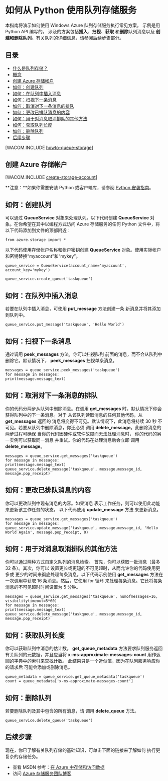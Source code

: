 <properties linkid="develop-python-queue-service" urlDisplayName="Queue Service" pageTitle="How to use the queue service (Python) | Windows Azure" metaKeywords="Azure Queue Service messaging Python" description="Learn how to use the Azure Queue service to create and delete queues, and insert, get, and delete messages. Samples written in Python." metaCanonical="" services="storage" documentationCenter="Python" title="How to Use the Queue Storage Service from Python" authors="" solutions="" manager="" editor="" />

# 如何从 Python 使用队列存储服务

本指南将演示如何使用 Windows Azure 队列存储服务执行常见方案。
示例是用 Python API 编写的。
涉及的方案包括**插入**、**扫视**、**获取**
和**删除**队列消息以及
**创建和删除队列**。有关队列的详细信息，请参阅[后续步骤][]部分。

## 目录

-   [什么是队列存储？][]
-   [概念][]
-   [创建 Azure 存储帐户][]
-   [如何：创建队列][]
-   [如何：在队列中插入消息][]
-   [如何：扫视下一条消息][]
-   [如何：取消对下一条消息的排队][]
-   [如何：更改已排队消息的内容][]
-   [如何：用于对消息取消排队的其他方法][]
-   [如何：获取队列长度][]
-   [如何：删除队列][]
-   [后续步骤][]

[WACOM.INCLUDE [howto-queue-storage][]]

## 创建 Azure 存储帐户

[WACOM.INCLUDE [create-storage-account][]]

**注意：**如果你需要安装 Python 或客户端库，请参阅 [Python 安装指南][]。

## 如何：创建队列

可以通过 **QueueService** 对象来处理队列。以下代码创建 **QueueService** 对象。在你希望在其中以编程方式访问 Azure 存储服务的任何 Python 文件中，将以下代码添加到文件的顶部附近：

    from azure.storage import *

以下代码使用存储帐户名称和帐户密钥创建 **QueueService** 对象。使用实际帐户和密钥替换“myaccount”和“mykey”。

    queue_service = QueueService(account_name='myaccount', account_key='mykey')

    queue_service.create_queue('taskqueue')

## 如何：在队列中插入消息

若要在队列中插入消息，可使用 **put\_message** 方法创建一条
新消息并将其添加到队列中。

    queue_service.put_message('taskqueue', 'Hello World')

## 如何：扫视下一条消息

通过调用 **peek\_messages** 方法，你可以扫视队列
前面的消息，而不会从队列中删除它。默认情况下，
**peek\_messages** 扫视单条消息。

    messages = queue_service.peek_messages('taskqueue')
    for message in messages:
    print(message.message_text)

## 如何：取消对下一条消息的排队

你的代码分两步从队列中删除消息。在调用
**get\_messages** 时，默认情况下你会获得队列中的下一条消息。对于
从该队列读取消息的任何其他代码，从 **get\_messages** 返回的
消息将变得不可见。默认情况下，此消息将持续 30 秒
不可见。若要从队列中删除消息，你还必须
调用 **delete\_message**。此删除消息的两步过程可确保
当你的代码因硬件或软件故障而无法处理消息时，
你的代码的另一实例可以获取同一消息
并重试。你的代码在处理消息后会立即
调用 **delete\_message**。

    messages = queue_service.get_messages('taskqueue')
    for message in messages:
    print(message.message_text)
    queue_service.delete_message('taskqueue', message.message_id, message.pop_receipt)

## 如何：更改已排队消息的内容

你可以更改队列中现有消息的内容。如果消息
表示工作任务，则可以使用此功能来更新该工作任务的状态。
以下代码使用 **update\_message** 方法
来更新消息。

    messages = queue_service.get_messages('taskqueue')
    for message in messages:
    queue_service.update_message('taskqueue', message.message_id, 'Hello World Again', message.pop_receipt, 0)

## 如何：用于对消息取消排队的其他方法

你可以通过两种方式自定义队列的消息检索。
首先，你可以获取一批消息（最多 32 条）。其次，你可以
设置更长或更短的不可见超时，从而允许你的代码使用更多或
更少的时间来彻底处理每条消息。以下代码示例使用
**get\_messages** 方法在一次调用中获取 16 条消息。然后，它使用 for 循环
来处理每条消息。它还将每条消息的不可见超时时间设置为
 5 分钟。

    messages = queue_service.get_messages('taskqueue', numofmessages=16, visibilitytimeout=5*60)
    for message in messages:
    print(message.message_text)
    queue_service.delete_message('taskqueue', message.message_id, message.pop_receipt)

## 如何：获取队列长度

你可以获取队列中消息的估计数。
**get\_queue\_metadata** 方法要求队列服务返回有关队列的元数据，并且应当将
**x-ms-approximate-messages-count** 用作返回的字典中的索引来查找计数。
此结果只是一个近似值，因为在队列服务响应你的请求后
可能会添加或删除消息。

    queue_metadata = queue_service.get_queue_metadata('taskqueue')
    count = queue_metadata['x-ms-approximate-messages-count']

## 如何：删除队列

若要删除队列及其中包含的所有消息，请
调用 **delete\_queue** 方法。

    queue_service.delete_queue('taskqueue')

## 后续步骤

现在，你已了解有关队列存储的基础知识，可单击下面的链接来了解如何
执行更复杂的存储任务。

-   查看 MSDN 参考：[在 Azure 中存储和访问数据][]
-   访问 [Azure 存储服务团队博客][]

  [后续步骤]: #next-steps
  [什么是队列存储？]: #what-is
  [概念]: #concepts
  [创建 Azure 存储帐户]: #create-account
  [如何：创建队列]: #create-queue
  [如何：在队列中插入消息]: #insert-message
  [如何：扫视下一条消息]: #peek-message
  [如何：取消对下一条消息的排队]: #get-message
  [如何：更改已排队消息的内容]: #change-contents
  [如何：用于对消息取消排队的其他方法]: #advanced-get
  [如何：获取队列长度]: #get-queue-length
  [如何：删除队列]: #delete-queue
  [howto-queue-storage]: ../includes/howto-queue-storage.md
  [create-storage-account]: ../includes/create-storage-account.md
  [Python 安装指南]: /zh-cn/documentation/articles/python-how-to-install/
  [在 Azure 中存储和访问数据]: http://msdn.microsoft.com/zh-cn/library/azure/gg433040.aspx
  [Azure 存储服务团队博客]: http://blogs.msdn.com/b/windowsazurestorage/
